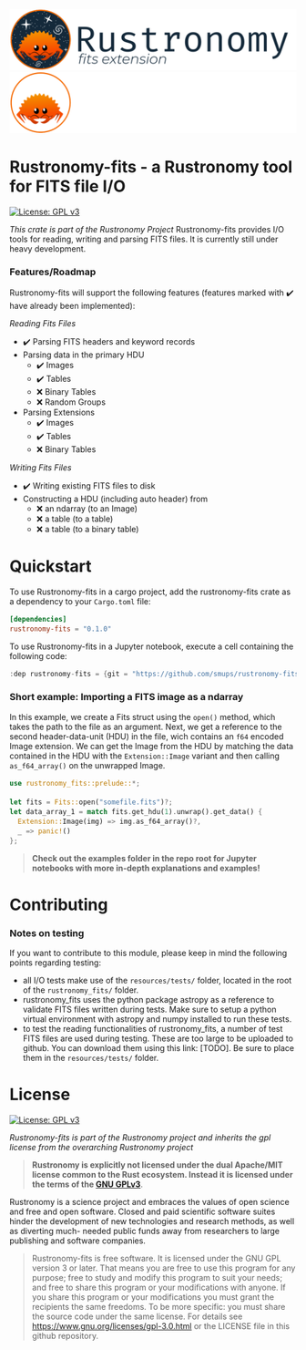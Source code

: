 ![rustronomy_dark_banner](https://github.com/smups/rustronomy/blob/main/logos/Rustronomy-fits_github_banner_dark.png?raw=true#gh-light-mode-only)
![rustronomy_light_banner](https://github.com/smups/rustronomy/blob/main/logos/Rustronomy-fits_github_banner_light.png#gh-dark-mode-only)

# Rustronomy-fits - a Rustronomy tool for FITS file I/O
[![License: GPL v3](https://img.shields.io/badge/License-GPLv3-blue.svg)](https://www.gnu.org/licenses/gpl-3.0)

_This crate is part of the Rustronomy Project_
Rustronomy-fits provides I/O tools for reading, writing and parsing FITS files. It is currently still under heavy development.

### Features/Roadmap
Rustronomy-fits will support the following features (features marked with ✔️ have already been implemented):

_Reading Fits Files_
- ✔️ Parsing FITS headers and keyword records
- Parsing data in the primary HDU
  - ✔️ Images
  - ✔️ Tables
  - ❌ Binary Tables
  - ❌ Random Groups
- Parsing Extensions
  - ✔️ Images
  - ✔️ Tables
  - ❌ Binary Tables
 
_Writing Fits Files_
- ✔️ Writing existing FITS files to disk
- Constructing a HDU (including auto header) from
  - ❌ an ndarray (to an Image)
  - ❌ a table (to a table)
  - ❌ a table (to a binary table)

# Quickstart
To use Rustronomy-fits in a cargo project, add the rustronomy-fits crate as a dependency to your `Cargo.toml` file:
```toml
[dependencies]
rustronomy-fits = "0.1.0"
```
To use Rustronomy-fits in a Jupyter notebook, execute a cell containing the following code:
```rust
:dep rustronomy-fits = {git = "https://github.com/smups/rustronomy-fits"}
```
### Short example: Importing a FITS image as a ndarray
In this example, we create a Fits struct using the `open()` method, which takes
the path to the file as an argument. Next, we get a reference to the second
header-data-unit (HDU) in the file, wich contains an `f64` encoded Image
extension. We can get the Image from the HDU by matching the data contained in
the HDU with the `Extension::Image` variant and then calling `as_f64_array()` on
the unwrapped Image.
```rust
use rustronomy_fits::prelude::*;

let fits = Fits::open("somefile.fits")?;
let data_array_1 = match fits.get_hdu(1).unwrap().get_data() {
  Extension::Image(img) => img.as_f64_array()?,
  _ => panic!()
}; 
```
>**Check out the examples folder in the repo root for Jupyter notebooks with more
in-depth explanations and examples!**

# Contributing
### Notes on testing
If you want to contribute to this module, please keep in mind the following points regarding testing:
- all I/O tests make use of the `resources/tests/` folder, located in the root of the `rustronomy_fits/` folder.
- rustronomy_fits uses the python package astropy as a reference to validate FITS files written during tests. Make sure to setup a python virtual environment with astropy and numpy installed to run these tests.
- to test the reading functionalities of rustronomy_fits, a number of test FITS files are used during testing. These are too large to be uploaded to github. You can download them using this link: [TODO]. Be sure to place them in the `resources/tests/` folder.

# License
[![License: GPL v3](https://img.shields.io/badge/License-GPLv3-blue.svg)](https://www.gnu.org/licenses/gpl-3.0)

_Rustronomy-fits is part of the Rustronomy project and inherits the gpl license
from the overarching Rustronomy project_

>**Rustronomy is explicitly not licensed under the dual
Apache/MIT license common to the Rust ecosystem. Instead it is licensed under
the terms of the [GNU GPLv3](https://www.gnu.org/licenses/gpl-3.0.html)**.

Rustronomy is a science project and embraces the values of open science and free
and open software. Closed and paid scientific software suites hinder the
development of new technologies and research methods, as well as diverting much-
needed public funds away from researchers to large publishing and software
companies.

>Rustronomy-fits is free software.
It is licensed under the GNU GPL version 3 or later.
That means you are free to use this program for any purpose;
free to study and modify this program to suit your needs;
and free to share this program or your modifications with anyone.
If you share this program or your modifications
you must grant the recipients the same freedoms.
To be more specific: you must share the source code under the same license. For details see https://www.gnu.org/licenses/gpl-3.0.html or the LICENSE file in this
github repository.